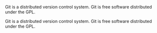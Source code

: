 Git is a distributed version control system.
Git is free software distributed under the GPL.

Git is a distributed version control system.
Git is free software distributed under the GPL.


